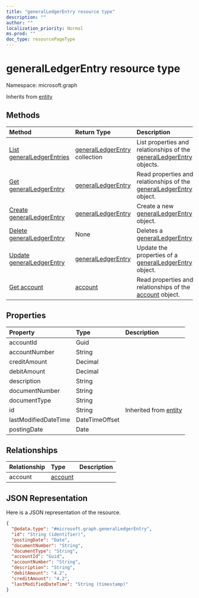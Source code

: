 ```yaml
---
title: "generalLedgerEntry resource type"
description: ""
author: ""
localization_priority: Normal
ms.prod: ""
doc_type: resourcePageType
---
```


# generalLedgerEntry resource type


Namespace: microsoft.graph




Inherits from [entity](../resources/entity.md)

## Methods
|Method|Return Type|Description|
|:---|:---|:---|
|[List generalLedgerEntries](../api/generalledgerentry-list.md)|[generalLedgerEntry](../resources/generalledgerentry.md) collection|List properties and relationships of the [generalLedgerEntry](../resources/generalledgerentry.md) objects.|
|[Get generalLedgerEntry](../api/generalledgerentry-get.md)|[generalLedgerEntry](../resources/generalledgerentry.md)|Read properties and relationships of the [generalLedgerEntry](../resources/generalledgerentry.md) object.|
|[Create generalLedgerEntry](../api/generalledgerentry-create.md)|[generalLedgerEntry](../resources/generalledgerentry.md)|Create a new [generalLedgerEntry](../resources/generalledgerentry.md) object.|
|[Delete generalLedgerEntry](../api/generalledgerentry-delete.md)|None|Deletes a [generalLedgerEntry](../resources/generalledgerentry.md).|
|[Update generalLedgerEntry](../api/generalledgerentry-update.md)|[generalLedgerEntry](../resources/generalledgerentry.md)|Update the properties of a [generalLedgerEntry](../resources/generalledgerentry.md) object.|
|[Get account](../api/account-get.md)|[account](../resources/account.md)|Read properties and relationships of the [account](../resources/account.md) object.|

## Properties
|Property|Type|Description|
|:---|:---|:---|
|accountId|Guid||
|accountNumber|String||
|creditAmount|Decimal||
|debitAmount|Decimal||
|description|String||
|documentNumber|String||
|documentType|String||
|id|String| Inherited from [entity](../resources/entity.md)|
|lastModifiedDateTime|DateTimeOffset||
|postingDate|Date||

## Relationships
|Relationship|Type|Description|
|:---|:---|:---|
|account|[account](../resources/account.md)||

## JSON Representation
Here is a JSON representation of the resource.
<!-- {
  "blockType": "resource",
  "keyProperty": "id",
  "@odata.type": "microsoft.graph.generalLedgerEntry",
  "baseType": "microsoft.graph.entity",
  "openType": false
}
-->
``` json
{
  "@odata.type": "#microsoft.graph.generalLedgerEntry",
  "id": "String (identifier)",
  "postingDate": "Date",
  "documentNumber": "String",
  "documentType": "String",
  "accountId": "Guid",
  "accountNumber": "String",
  "description": "String",
  "debitAmount": "4.2",
  "creditAmount": "4.2",
  "lastModifiedDateTime": "String (timestamp)"
}
```

